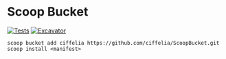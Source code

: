 # Scoop Bucket

[![Tests](https://github.com/ciffelia/ScoopBucket/actions/workflows/ci.yml/badge.svg)](https://github.com/ciffelia/ScoopBucket/actions/workflows/ci.yml)
[![Excavator](https://github.com/ciffelia/ScoopBucket/actions/workflows/excavator.yml/badge.svg)](https://github.com/ciffelia/ScoopBucket/actions/workflows/excavator.yml)

```shell
scoop bucket add ciffelia https://github.com/ciffelia/ScoopBucket.git
scoop install <manifest>
```
